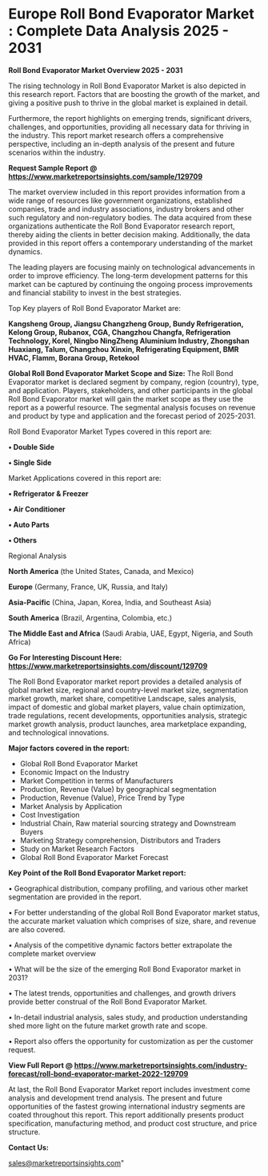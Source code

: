 # Europe Roll Bond Evaporator Market : Complete Data Analysis 2025 - 2031

<Strong> Roll Bond Evaporator Market Overview 2025 - 2031</strong>

The rising technology in Roll Bond Evaporator Market is also depicted in this research report. Factors that are boosting the growth of the market, and giving a positive push to thrive in the global market is explained in detail.

Furthermore, the report highlights on emerging trends, significant drivers, challenges, and opportunities, providing all necessary data for thriving in the industry. This report market research offers a comprehensive perspective, including an in-depth analysis of the present and future scenarios within the industry.

<strong>Request Sample Report @ <a href=https://www.marketreportsinsights.com/sample/129709>https://www.marketreportsinsights.com/sample/129709</a></strong>

The market overview included in this report provides information from a wide range of resources like government organizations, established companies, trade and industry associations, industry brokers and other such regulatory and non-regulatory bodies. The data acquired from these organizations authenticate the Roll Bond Evaporator research report, thereby aiding the clients in better decision making. Additionally, the data provided in this report offers a contemporary understanding of the market dynamics.

The leading players are focusing mainly on technological advancements in order to improve efficiency. The long-term development patterns for this market can be captured by continuing the ongoing process improvements and financial stability to invest in the best strategies.

Top Key players of Roll Bond Evaporator Market are:

<strong>Kangsheng Group, Jiangsu Changzheng Group, Bundy Refrigeration, Kelong Group, Rubanox, CGA, Changzhou Changfa, Refrigeration Technology, Korel, Ningbo NingZheng Aluminium Industry, Zhongshan Huaxiang, Talum, Changzhou Xinxin, Refrigerating Equipment, BMR HVAC, Flamm, Borana Group, Retekool</strong>

<strong><b>Global Roll Bond Evaporator Market Scope and Size:</b></strong>
The Roll Bond Evaporator market is declared segment by company, region (country), type, and application. Players, stakeholders, and other participants in the global Roll Bond Evaporator market will gain the market scope as they use the report as a powerful resource. The segmental analysis focuses on revenue and product by type and application and the forecast period of 2025-2031.

Roll Bond Evaporator Market Types covered in this report are:

<strong>• Double Side

• Single Side</strong>

Market Applications covered in this report are:

<strong>• Refrigerator & Freezer

• Air Conditioner

• Auto Parts

• Others</strong> 

Regional Analysis

<strong>North America</strong> (the United States, Canada, and Mexico)

<strong>Europe</strong> (Germany, France, UK, Russia, and Italy)

<strong>Asia-Pacific</strong> (China, Japan, Korea, India, and Southeast Asia)

<strong>South America</strong> (Brazil, Argentina, Colombia, etc.)

<strong>The Middle East and Africa</strong> (Saudi Arabia, UAE, Egypt, Nigeria, and South Africa)

<strong>Go For Interesting Discount Here: <a href=https://www.marketreportsinsights.com/discount/129709>https://www.marketreportsinsights.com/discount/129709</a></strong>

The Roll Bond Evaporator market report provides a detailed analysis of global market size, regional and country-level market size, segmentation market growth, market share, competitive Landscape, sales analysis, impact of domestic and global market players, value chain optimization, trade regulations, recent developments, opportunities analysis, strategic market growth analysis, product launches, area marketplace expanding, and technological innovations.

<strong><b>Major factors covered in the report:</b></strong>
<ul>
  <li>Global Roll Bond Evaporator Market </li>
  <li>Economic Impact on the Industry</li>
  <li>Market Competition in terms of Manufacturers</li>
  <li>Production, Revenue (Value) by geographical segmentation</li>
  <li>Production, Revenue (Value), Price Trend by Type</li>
  <li>Market Analysis by Application</li>
  <li>Cost Investigation</li>
  <li>Industrial Chain, Raw material sourcing strategy and Downstream Buyers</li>
  <li>Marketing Strategy comprehension, Distributors and Traders</li>
  <li>Study on Market Research Factors</li>
  <li>Global Roll Bond Evaporator Market Forecast</li>
</ul>

<strong><b>Key Point of the Roll Bond Evaporator Market report:</b></strong>

• Geographical distribution, company profiling, and various other market segmentation are provided in the report.

• For better understanding of the global Roll Bond Evaporator market status, the accurate market valuation which comprises of size, share, and revenue are also covered.

• Analysis of the competitive dynamic factors better extrapolate the complete market overview

• What will be the size of the emerging Roll Bond Evaporator market in 2031?

• The latest trends, opportunities and challenges, and growth drivers provide better construal of the Roll Bond Evaporator Market.

• In-detail industrial analysis, sales study, and production understanding shed more light on the future market growth rate and scope.

• Report also offers the opportunity for customization as per the customer request.

<strong><b>View Full Report @ <a href=https://www.marketreportsinsights.com/industry-forecast/roll-bond-evaporator-market-2022-129709>https://www.marketreportsinsights.com/industry-forecast/roll-bond-evaporator-market-2022-129709</a></b></strong>


At last, the Roll Bond Evaporator Market report includes investment come analysis and development trend analysis. The present and future opportunities of the fastest growing international industry segments are coated throughout this report. This report additionally presents product specification, manufacturing method, and product cost structure, and price structure.

<strong>Contact Us:</strong>

sales@marketreportsinsights.com"
